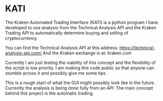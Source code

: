 # KATI
The Kraken Automated Trading Interface (KATI) is a python program I have developed to use analysis from the Technical Analysis API and the Kraken Trading API to automatically determine buying and selling of cryptocurrency.

You can find the Technical Analysis API at this address: https://technical-analysis-api.com/
And the Kraken exchange is at: kraken.com

Currently I am just testing the viability of this concept and the flexibility of the script is low priority. I am making this code public so that anyone can stumble across it and possibly give me some tips.

This is a rough start of what the GUI might possibly look like in the future. Currently the analysis is being done fully from an API. The main concept behind this project is the automatic trading. 

